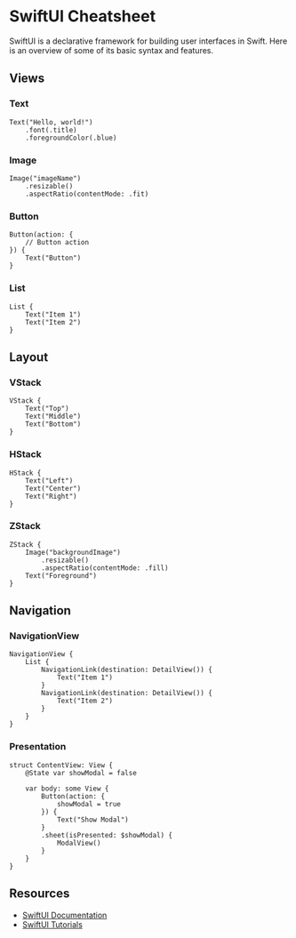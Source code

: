 # SwiftUI Cheatsheet

SwiftUI is a declarative framework for building user interfaces in Swift. Here is an overview of some of its basic syntax and features.

## Views

### Text
```
Text("Hello, world!")
    .font(.title)
    .foregroundColor(.blue)
```

### Image
```
Image("imageName")
    .resizable()
    .aspectRatio(contentMode: .fit)
```

### Button
```
Button(action: {
    // Button action
}) {
    Text("Button")
}
```

### List
```
List {
    Text("Item 1")
    Text("Item 2")
}
```

## Layout

### VStack
```
VStack {
    Text("Top")
    Text("Middle")
    Text("Bottom")
}
```

### HStack
```
HStack {
    Text("Left")
    Text("Center")
    Text("Right")
}
```

### ZStack
```
ZStack {
    Image("backgroundImage")
        .resizable()
        .aspectRatio(contentMode: .fill)
    Text("Foreground")
}
```

## Navigation

### NavigationView
```
NavigationView {
    List {
        NavigationLink(destination: DetailView()) {
            Text("Item 1")
        }
        NavigationLink(destination: DetailView()) {
            Text("Item 2")
        }
    }
}
```

### Presentation
```
struct ContentView: View {
    @State var showModal = false

    var body: some View {
        Button(action: {
            showModal = true
        }) {
            Text("Show Modal")
        }
        .sheet(isPresented: $showModal) {
            ModalView()
        }
    }
}
```

## Resources

- [SwiftUI Documentation](https://developer.apple.com/documentation/swiftui)
- [SwiftUI Tutorials](https://www.hackingwithswift.com/quick-start/swiftui)